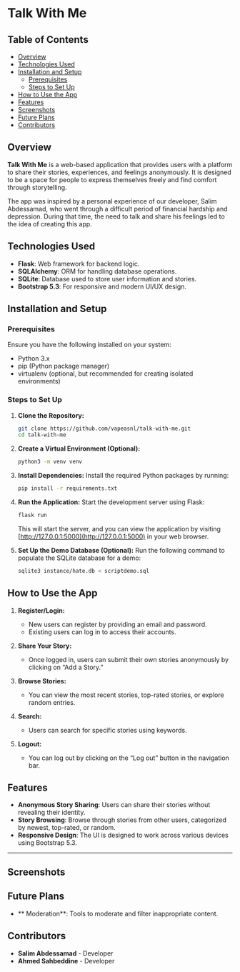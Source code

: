 # Talk With Me

## Table of Contents
- [Overview](#overview)
- [Technologies Used](#technologies-used)
- [Installation and Setup](#installation-and-setup)
  - [Prerequisites](#prerequisites)
  - [Steps to Set Up](#steps-to-set-up)
- [How to Use the App](#how-to-use-the-app)
- [Features](#features)
- [Screenshots](#screenshots)
- [Future Plans](#future-plans)
- [Contributors](#contributors)

## Overview
**Talk With Me** is a web-based application that provides users with a platform to share their stories, experiences, and feelings anonymously. It is designed to be a space for people to express themselves freely and find comfort through storytelling.

The app was inspired by a personal experience of our developer, Salim Abdessamad, who went through a difficult period of financial hardship and depression. During that time, the need to talk and share his feelings led to the idea of creating this app.

## Technologies Used
- **Flask**: Web framework for backend logic.
- **SQLAlchemy**: ORM for handling database operations.
- **SQLite**: Database used to store user information and stories.
- **Bootstrap 5.3**: For responsive and modern UI/UX design.

## Installation and Setup

### Prerequisites
Ensure you have the following installed on your system:
- Python 3.x
- pip (Python package manager)
- virtualenv (optional, but recommended for creating isolated environments)

### Steps to Set Up
1. **Clone the Repository:**
   ```bash
   git clone https://github.com/vapeasnl/talk-with-me.git
   cd talk-with-me
   ```

2. **Create a Virtual Environment (Optional):**
   ```bash
   python3 -m venv venv
   ```

3. **Install Dependencies:**
   Install the required Python packages by running:
   ```bash
   pip install -r requirements.txt
   ```

4. **Run the Application:**
   Start the development server using Flask:
   ```bash
   flask run
   ```

   This will start the server, and you can view the application by visiting [http://127.0.0.1:5000](http://127.0.0.1:5000) in your web browser.

5. **Set Up the Demo Database (Optional):**
    Run the following command to populate the SQLite database for a demo:
   ```bash
   sqlite3 instance/hate.db < scriptdemo.sql
   ```



## How to Use the App
1. **Register/Login:**
   - New users can register by providing an email and password.
   - Existing users can log in to access their accounts.

2. **Share Your Story:**
   - Once logged in, users can submit their own stories anonymously by clicking on “Add a Story.”

3. **Browse Stories:**
   - You can view the most recent stories, top-rated stories, or explore random entries.

4. **Search:**
   - Users can search for specific stories using keywords.

5. **Logout:**
   - You can log out by clicking on the “Log out” button in the navigation bar.

## Features
- **Anonymous Story Sharing**: Users can share their stories without revealing their identity.
- **Story Browsing**: Browse through stories from other users, categorized by newest, top-rated, or random.
- **Responsive Design**: The UI is designed to work across various devices using Bootstrap 5.3.

---

## Screenshots


## Future Plans
- ** Moderation**: Tools to moderate and filter inappropriate content.

## Contributors
- **Salim Abdessamad** - Developer
- **Ahmed Sahbeddine** - Developer


